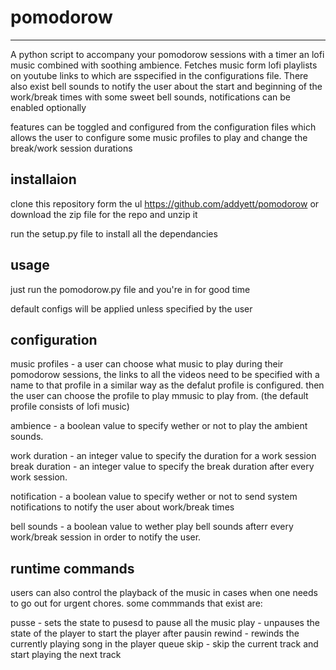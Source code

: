 # pomodorow
---

A python script to accompany your pomodorow sessions with a timer an lofi music combined with soothing ambience. Fetches music form lofi playlists on youtube links to which are sspecified in the configurations file.
There also exist bell sounds to notify the user about the start and beginning of the work/break times with some sweet bell sounds, notifications can be enabled optionally

features can be toggled and configured from the configuration files which allows the user to configure some music profiles to play and change the break/work session durations

## installaion

clone this repository form the ul https://github.com/addyett/pomodorow 
or download the zip file for the repo and unzip it

run the setup.py file to install all the dependancies

## usage

just run the pomodorow.py file and you're in for good time

default configs will be applied unless specified by the user

## configuration

music profiles - a user can choose what music to play during their pomodorow sessions, the links to all the videos need to be specified with a name to that profile in a similar way as the defalut profile is configured. then the user can choose the profile to play mmusic to play from. (the default profile consists of lofi music)

ambience - a boolean value to specify wether or not to play the ambient sounds.

work duration - an integer value to specify the duration for a work session
break duration - an integer value to specify the break duration after every work session.

notification - a boolean value to specify wether or not to send system notifications to notify the user about work/break times

bell sounds - a boolean value to wether play bell sounds afterr every work/break session in order to notify the user.

## runtime commands

users can also control the playback of the music in cases when one needs to go out for urgent chores.
some commmands that exist are:

pusse - sets the state to pusesd to pause all the music 
play - unpauses the state of the player to start the player after pausin
rewind - rewinds the currently playing song in the player queue
skip - skip the current track and start playing the next track
